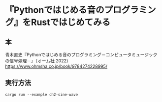 # 『Pythonではじめる音のプログラミング』をRustではじめてみる

## 本

青木直史『Pythonではじめる音のプログラミング－コンピュータミュージックの信号処理－』（オーム社 2022）
<https://www.ohmsha.co.jp/book/9784274228995/>

## 実行方法

``` shell
cargo run --example ch2-sine-wave
```
